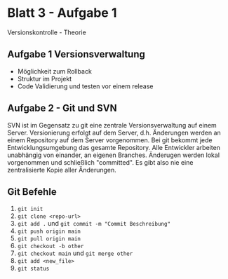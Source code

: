 # Blatt 3 - Aufgabe 1

Versionskontrolle - Theorie

## Aufgabe 1 Versionsverwaltung

- Möglichkeit zum Rollback
- Struktur im Projekt
- Code Validierung und testen vor einem release

## Aufgabe 2 - Git und SVN

SVN ist im Gegensatz zu git eine zentrale Versionsverwaltung auf einem Server.
Versionierung erfolgt auf dem Server, d.h. Änderungen werden an einem Repository 
auf dem Server vorgenommen. Bei git bekommt jede Entwicklungsumgebung das gesamte Repository. Alle Entwickler arbeiten unabhängig von einander, an eigenen Branches. Änderugen werden lokal vorgenommen und schließlich "committed". Es gibt also nie eine zentralisierte Kopie aller Änderungen.

## Git Befehle

1. `git init`
2. `git clone <repo-url>`
3. `git add .` und `git commit -m "Commit Beschreibung"`
4. `git push origin main`
5. `git pull origin main`
6. `git checkout -b other`
7. `git checkout main` und `git merge other`
8. `git add <new_file>`
9. `git status`
